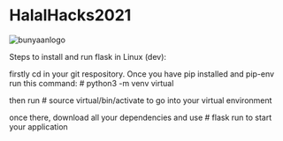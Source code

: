 # HalalHacks2021

![bunyaanlogo](https://user-images.githubusercontent.com/78248069/123534484-5441b280-d6d2-11eb-8e9d-15cde2fcfede.png)

Steps to install and run flask in Linux (dev):

firstly cd in your git respository.
Once you have pip installed and pip-env run this command: # python3 -m venv virtual

then run # source virtual/bin/activate to go into your virtual environment

once there, download all your dependencies and use # flask run 
to start your application
